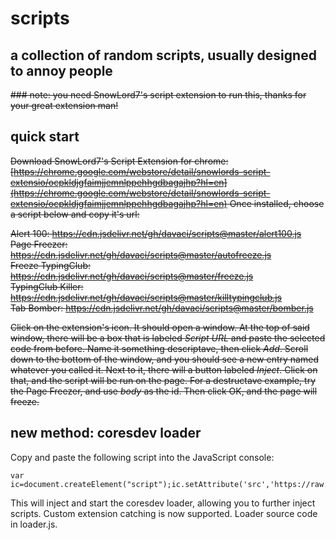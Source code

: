 # scripts
## a collection of random scripts, usually designed to annoy people
~~### note: you need SnowLord7's script extension to run this, thanks for your great extension man!~~

## quick start
~~Download SnowLord7's Script Extension for chrome:
[https://chrome.google.com/webstore/detail/snowlords-script-extensio/ocpkldjgfaimjjemnlppehhgdbagajhp?hl=en](https://chrome.google.com/webstore/detail/snowlords-script-extensio/ocpkldjgfaimjjemnlppehhgdbagajhp?hl=en)
Once installed, choose a script below and copy it's url:~~

~~Alert 100: https://cdn.jsdelivr.net/gh/davaci/scripts@master/alert100.js  
Page Freezer: https://cdn.jsdelivr.net/gh/davaci/scripts@master/autofreeze.js  
Freeze TypingClub: https://cdn.jsdelivr.net/gh/davaci/scripts@master/freeze.js  
TypingClub Killer: https://cdn.jsdelivr.net/gh/davaci/scripts@master/killtypingclub.js  
Tab Bomber: https://cdn.jsdelivr.net/gh/davaci/scripts@master/bomber.js~~

~~Click on the extension's icon. It should open a window. At the top of said window, there will be a box that is labeled *Script URL*
and paste the selected code from before. Name it something descriptave, then click *Add*.
Scroll down to the bottom of the window, and you should see a new entry named whatever you called it. Next to it, there will a button labeled
*Inject*. Click on that, and the script will be run on the page. For a destructave example, try the Page Freezer, and use *body*
as the id. Then click OK,
and the page will freeze.~~

## new method: coresdev loader
Copy and paste the following script into the JavaScript console:
```
var ic=document.createElement("script");ic.setAttribute('src','https://raw.githubusercontent.com/coredoescode/scripts/master/loader.js');document.head.appendChild(ic);
```
This will inject and start the coresdev loader, allowing you to further inject scripts. Custom extension catching is now supported.
Loader source code in loader.js.
